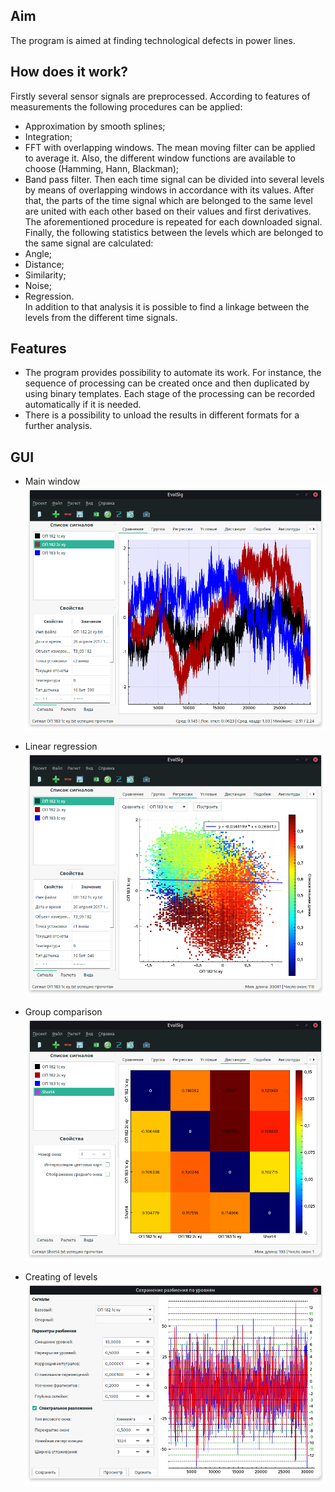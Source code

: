 
## Aim
The program is aimed at finding technological defects in power lines. 

## How does it work?
Firstly several sensor signals are preprocessed. According to features of measurements the following procedures can be applied:
- Approximation by smooth splines; 
- Integration;
- FFT with overlapping windows. The mean moving filter can be applied to average it. Also, the different window functions are available to choose (Hamming, Hann, Blackman); 
- Band pass filter.
Then each time signal can be divided into several levels by means of overlapping windows in accordance with its values. After that, the parts of the time signal which are belonged to the same level are united with each other based on their values and first derivatives. The aforementioned procedure is repeated for each downloaded signal. Finally, the following statistics between the levels which are belonged to the same signal are calculated:
- Angle;
- Distance;
- Similarity;
- Noise;
- Regression.     
In addition to that analysis it is possible to find a linkage between the levels from the different time signals. 

## Features

- The program provides possibility to automate its work. For instance, the sequence of processing can be created once and then duplicated by using binary templates. Each stage of the processing can be recorded automatically if it is needed. 
- There is a possibility to unload the results in different formats for a further analysis. 

## GUI

* Main window
![](img/MainWindow.png)

* Linear regression
![](img/Regression.png)

* Group comparison
![](img/Group.png)

* Creating of levels
![](img/Levels.png)



